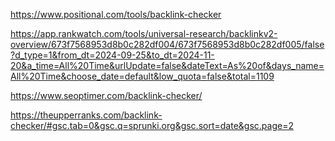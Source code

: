 
https://www.positional.com/tools/backlink-checker

https://app.rankwatch.com/tools/universal-research/backlinkv2-overview/673f7568953d8b0c282df004/673f7568953d8b0c282df005/false?d_type=1&from_dt=2024-09-25&to_dt=2024-11-20&a_time=All%20Time&urlUpdate=false&dateText=As%20of&days_name=All%20Time&choose_date=default&low_quota=false&total=1109


https://www.seoptimer.com/backlink-checker/


https://theupperranks.com/backlink-checker/#gsc.tab=0&gsc.q=sprunki.org&gsc.sort=date&gsc.page=2
